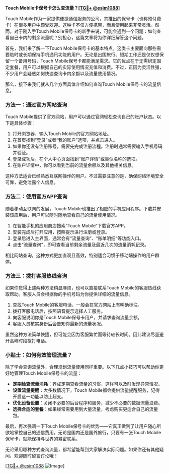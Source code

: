 **Touch Mobile卡保号卡怎么查流量？[[TG💪+ @esim1088](https://t.me/s/esim1088)]**

Touch Mobile作为一家提供便捷通信服务的公司，其推出的保号卡（也称预付费卡）在很多用户中颇受欢迎。这种卡不仅方便携带，而且使用起来非常灵活。然而，对于刚入手Touch Mobile保号卡的新手来说，可能会遇到一个问题：如何查看自己卡内的剩余流量呢？别担心，这篇文章将为你详细解答这个问题。

首先，我们来了解一下Touch Mobile保号卡的基本特点。这类卡主要面向那些需要临时或长期保持手机通讯功能的用户。无论是出国旅行、短期工作还是仅仅想保留一个备用号码，Touch Mobile保号卡都能满足需求。它的优点在于无需绑定固定套餐，用户可以根据自己的实际使用情况充值和消费。不过，正因为灵活性强，不少用户会疑惑如何快速查询卡内余额以及流量使用情况。

那么，接下来我们就从几个方面具体介绍如何查询Touch Mobile保号卡的流量信息。

### 方法一：通过官方网站查询

Touch Mobile提供了官方网站，用户可以通过官网轻松查询自己的账户状态。以下是具体步骤：

1. 打开浏览器，输入Touch Mobile的官方网站地址。
2. 在首页找到“登录”或者“我的账户”选项，并点击进入。
3. 如果你还没有注册账号，需要先完成注册流程。注册时通常需要输入手机号码并验证。
4. 登录成功后，在个人中心页面找到“账户详情”或类似名称的选项。
5. 在账户详情中，你可以看到当前的流量余额以及其他相关信息。

这种方法适合已经熟悉互联网操作的用户。不过需要注意的是，确保网络环境安全可靠，避免泄露个人信息。

### 方法二：使用官方APP查询

随着移动互联网的发展，Touch Mobile也推出了相应的手机应用程序。下载并安装该应用后，用户可以随时随地查看自己的流量使用情况。

1. 在智能手机的应用商店搜索“Touch Mobile”下载官方APP。
2. 安装完成后打开应用，按照提示进行注册或登录。
3. 登录后进入主界面，通常会有“流量查询”、“账单明细”等功能入口。
4. 点击“流量查询”，即可查看当前剩余流量及最近几次的流量消耗记录。

相比网站查询，这种方式更加直观且高效，特别适合习惯于移动端操作的用户群体。

### 方法三：拨打客服热线咨询

如果你觉得上述两种方法稍显麻烦，也可以直接联系Touch Mobile的客服热线获取帮助。客服人员会根据你的手机号码为你提供详细的流量信息。

1. 查找Touch Mobile的客服电话，一般会在官方网站上有明确标注。
2. 拨打客服电话后，按照语音提示选择人工服务。
3. 向客服说明你是Touch Mobile保号卡用户，并请求查询流量余额。
4. 客服人员核实身份后会告知你最新的流量状况。

虽然这种方法简单快捷，但可能会因为客服繁忙而等待较长时间。因此建议尽量避开高峰时段拨打电话。

### 小贴士：如何有效管理流量？

除了学会查询流量外，合理规划流量使用同样重要。以下几点小技巧可以帮助你更好地管理Touch Mobile保号卡的流量：

- **定期检查流量消耗**：养成定期查看流量的习惯，这样可以及时发现异常情况。
- **设置流量提醒**：大多数情况下，Touch Mobile都会提供流量提醒服务，记得开启这一功能以防止超支。
- **优化设备设置**：关闭不必要的后台程序和服务，减少不必要的数据流量浪费。
- **选择合适的套餐**：如果经常需要用到大量流量，考虑购买更适合自己的流量包。

最后，再次强调一下Touch Mobile保号卡的优势——它真正做到了让用户随心所欲地掌控自己的通信费用。无论是国内还是国外旅行，只要有一张Touch Mobile保号卡，就能保持与世界的紧密联系。

无论采用哪种方式查询流量，都希望能帮到大家解决实际问题。如果你还有其他疑问，欢迎随时留言讨论哦！

[[TG💪+ @esim1088](https://t.me/s/esim1088) ![Image](https://i.postimg.cc/4NQfJmqS/Snipaste-2025-05-13-00-14-12.png)]